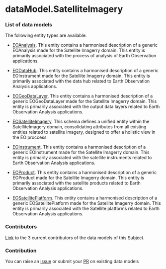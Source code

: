 # dataModel.SatelliteImagery

### List of data models

The following entity types are available:
- [EOAnalysis](https://github.com/smart-data-models/dataModel.SatelliteImagery/blob/master/EOAnalysis/README.md). This entity contains a harmonised description of a generic EOAnalysis made for the Satellite Imagerry domain. This entity is primarily associated with the process of analysis of Earth Observation applications.

- [EODataHub](https://github.com/smart-data-models/dataModel.SatelliteImagery/blob/master/EODataHub/README.md). This entity contains a harmonised description of a generic EOInstrument made for the Satellite Imagerry domain. This entity is primarily associated with the data hub related to Earth Observation Analysis applications.

- [EOGeoDataLayer](https://github.com/smart-data-models/dataModel.SatelliteImagery/blob/master/EOGeoDataLayer/README.md). This entity contains a harmonised description of a generic EOGeoDataLayer made for the Satellite Imagerry domain. This entity is primarily associated with the output data layers related to Earth Observation Analysis applications.

- [EOSatelliteImagery](https://github.com/smart-data-models/dataModel.SatelliteImagery/blob/master/EOSatelliteImagery/README.md). This schema defines a unified entity within the SatelliteImagery domain, consolidating attributes from all existing entities related to satellite imagery, designed to offer a holistic view in the EO proccess

- [EOInstrument](https://github.com/smart-data-models/dataModel.SatelliteImagery/blob/master/EOInstrument/README.md). This entity contains a harmonised description of a generic EOInstrument made for the Satellite Imagerry domain. This entity is primarily associated with the satellite instruments related to Earth Observation Analysis applications.

- [EOProduct](https://github.com/smart-data-models/dataModel.SatelliteImagery/blob/master/EOProduct/README.md). This entity contains a harmonised description of a generic EOProduct made for the Satellite Imagerry domain. This entity is primarily associated with the satellite products related to Earth Observation Analysis applications.

- [EOSatellitePlatform](https://github.com/smart-data-models/dataModel.SatelliteImagery/blob/master/EOSatellitePlatform/README.md). This entity contains a harmonised description of a generic EOSatellitePlatform made for the Satellite Imagerry domain. This entity is primarily associated with the Satellite platforms related to Earth Observation Analysis applications.



### Contributors
[Link](https://github.com/smart-data-models/dataModel.SatelliteImagery/blob/master/CONTRIBUTORS.yaml) to the 3 current contributors of the data models of this Subject.


### Contribution
You can raise an [issue](https://github.com/smart-data-models/dataModel.SatelliteImagery/issues) or submit your [PR](https://github.com/smart-data-models/dataModel.SatelliteImagery/pulls) on existing data models

